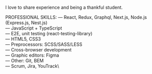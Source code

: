 I love to share experience and being a thankful student.

PROFESSIONAL SKILLS:
— React, Redux, Graphql, Next.js, Node.js (Express.js, Nest.js)\
— JavaScript + TypeScript\
— E2E, unit testing (react-testing-library)\
— HTML5, CSS3\
— Preprocessors: SCSS/SASS/LESS\
— Cross-browser development\
— Graphic editors: Figma\
— Other: Git, BEM\
— Scrum, Jira, YouTrack\
